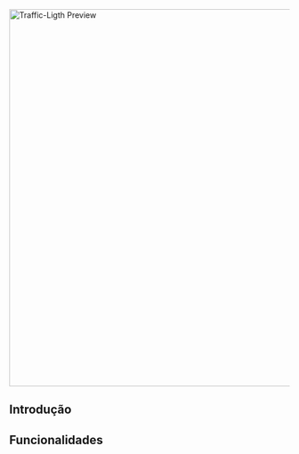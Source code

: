 <img src="https://lucas-viesan.github.io/traffic-ligth/traffic-ligth1.png" alt="Traffic-Ligth Preview" height="678" width="1345" >

## Introdução

## Funcionalidades

##

